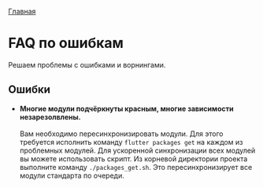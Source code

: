 [Главная](../main.md)

# FAQ по ошибкам

Решаем проблемы с ошибками и ворнингами.

## Ошибки

- **Многие модули подчёркнуты красным, многие зависимости незарезолвлены.**
    <br><br>
    Вам необходимо пересинхронизировать модули. Для этого требуется 
    исполнить команду `flutter packages get` на каждом из проблемных 
    модулей. Для ускоренной синхронизации всех модулей вы можете 
    использовать скрипт. Из корневой директории проекта выполните 
    команду `./packages_get.sh`. Это пересинхронизирует все модули 
    стандарта по очереди.
    <br><br>